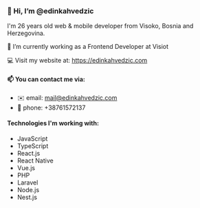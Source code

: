 ### 👋 Hi, I’m @edinkahvedzic

I'm 26 years old web & mobile developer from Visoko, Bosnia and Herzegovina.

:briefcase: I’m currently working as a Frontend Developer at Visiot

:computer: Visit my website at: https://edinkahvedzic.com

#### 📫 You can contact me via: 

- :envelope: email: mail@edinkahvedzic.com 
- :iphone: phone: +38761572137

#### Technologies I'm working with:
- JavaScript
- TypeScript
- React.js
- React Native
- Vue.js
- PHP
- Laravel
- Node.js
- Nest.js

